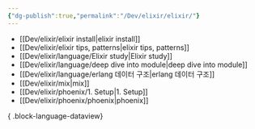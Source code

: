 ```yaml
---
{"dg-publish":true,"permalink":"/Dev/elixir/elixir/"}
---
```



- [[Dev/elixir/elixir install\|elixir install]]
- [[Dev/elixir/elixir tips, patterns\|elixir tips, patterns]]
- [[Dev/elixir/language/Elixir study\|Elixir study]]
- [[Dev/elixir/language/deep dive into module\|deep dive into module]]
- [[Dev/elixir/language/erlang 데이터 구조\|erlang 데이터 구조]]
- [[Dev/elixir/mix\|mix]]
- [[Dev/elixir/phoenix/1. Setup\|1. Setup]]
- [[Dev/elixir/phoenix/phoenix\|phoenix]]

{ .block-language-dataview}